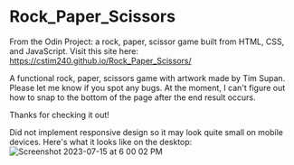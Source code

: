 # Rock_Paper_Scissors
From the Odin Project: a rock, paper, scissor game built from HTML, CSS, and JavaScript.
Visit this site here: https://cstim240.github.io/Rock_Paper_Scissors/

A functional rock, paper, scissors game with artwork made by Tim Supan. Please let me know if you spot any bugs. 
At the moment, I can't figure out how to snap to the bottom of the page after the end result occurs. 

Thanks for checking it out!

Did not implement responsive design so it may look quite small on mobile devices.
Here's what it looks like on the desktop:
![Screenshot 2023-07-15 at 6 00 02 PM](https://github.com/cstim240/Rock_Paper_Scissors/assets/75660907/f22cae82-5df8-4b4d-8414-22c0272ed096)
